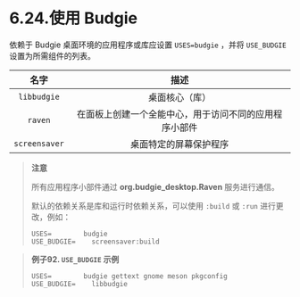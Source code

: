# 6.24.使用 Budgie

依赖于 Budgie 桌面环境的应用程序或库应设置 `USES=budgie` ，并将 `USE_BUDGIE` 设置为所需组件的列表。

| 名字            | 描述                          |
|:-------------:|:---------------------------:|
| `libbudgie`   | 桌面核心（库）                     |
| `raven`       | 在面板上创建一个全能中心，用于访问不同的应用程序小部件 |
| `screensaver` | 桌面特定的屏幕保护程序                 |

> **注意**
> 
> 所有应用程序小部件通过 **org.budgie_desktop.Raven** 服务进行通信。
> 
> 默认的依赖关系是库和运行时依赖关系，可以使用 `:build` 或 `:run` 进行更改，例如：
> 
> ```shell
> USES=        budgie
> USE_BUDGIE=    screensaver:build
> ```

> **例子92. `USE_BUDGIE` 示例**
> 
> ```shell
> USES=        budgie gettext gnome meson pkgconfig
> USE_BUDGIE=    libbudgie
> ```

